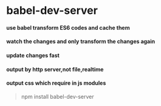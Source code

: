 # babel-dev-server
#### use babel transform ES6 codes and cache them
#### watch the changes and only transform the changes again
#### update changes fast
#### output by http server,not file,realtime
#### output css which require in js modules
> npm install babel-dev-server
